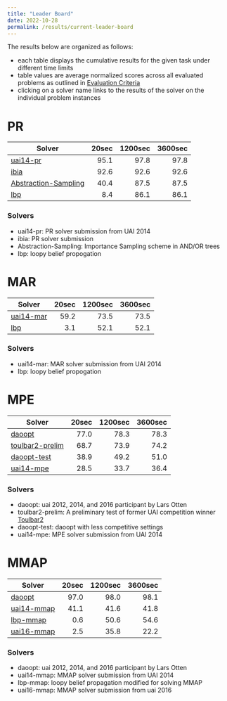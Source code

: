 ```yaml
---
title: "Leader Board"
date: 2022-10-28
permalink: /results/current-leader-board
---
```




The results below are organized as follows:
- each table displays the cumulative results for the given task under different time limits
- table values are average normalized scores across all evaluated problems as outlined in [Evaluation Criteria](https://uaicompetition.github.io/uci-2022/results/evaluation-criteria/)
- clicking on a solver name links to the results of the solver on the individual problem instances 


# PR

|                                Solver                                | 20sec | 1200sec | 3600sec |
| -------------------------------------------------------------------- | ----: | ------: | ------: |
| [uai14-pr](solver-scores/uai14-pr-scores.md)                         |  95.1 |    97.8 |    97.8 |
| [ibia](solver-scores/ibia-scores.md)                                 |  92.6 |    92.6 |    92.6 |
| [Abstraction-Sampling](solver-scores/Abstraction-Sampling-scores.md) |  40.4 |    87.5 |    87.5 |
| [lbp](solver-scores/lbp-scores.md)                                   |   8.4 |    86.1 |    86.1 |

### Solvers

- uai14-pr: PR solver submission from UAI 2014
- ibia: PR solver submission
- Abstraction-Sampling: Importance Sampling scheme in AND/OR trees
- lbp: loopy belief propogation

# MAR

|                     Solver                     | 20sec | 1200sec | 3600sec |
| ---------------------------------------------- | ----: | ------: | ------: |
| [uai14-mar](solver-scores/uai14-mar-scores.md) |  59.2 |    73.5 |    73.5 |
| [lbp](solver-scores/lbp-scores.md)             |   3.1 |    52.1 |    52.1 |

### Solvers

- uai14-mar: MAR solver submission from UAI 2014
- lbp: loopy belief propogation

# MPE

|                           Solver                           | 20sec | 1200sec | 3600sec |
| ---------------------------------------------------------- | ----: | ------: | ------: |
| [daoopt](solver-scores/daoopt-scores.md)                   |  77.0 |    78.3 |    78.3 |
| [toulbar2-prelim](solver-scores/toulbar2-prelim-scores.md) |  68.7 |    73.9 |    74.2 |
| [daoopt-test](solver-scores/daoopt-test-scores.md)         |  38.9 |    49.2 |    51.0 |
| [uai14-mpe](solver-scores/uai14-mpe-scores.md)             |  28.5 |    33.7 |    36.4 |

### Solvers

- daoopt: uai 2012, 2014, and 2016 participant by Lars Otten
- toulbar2-prelim: A preliminary test of former UAI competition winner [Toulbar2](https://github.com/toulbar2/toulbar2)
- daoopt-test: daoopt with less competitive settings
- uai14-mpe: MPE solver submission from UAI 2014

# MMAP

|                      Solver                      | 20sec | 1200sec | 3600sec |
| ------------------------------------------------ | ----: | ------: | ------: |
| [daoopt](solver-scores/daoopt-scores.md)         |  97.0 |    98.0 |    98.1 |
| [uai14-mmap](solver-scores/uai14-mmap-scores.md) |  41.1 |    41.6 |    41.8 |
| [lbp-mmap](solver-scores/lbp-mmap-scores.md)     |   0.6 |    50.6 |    54.6 |
| [uai16-mmap](solver-scores/uai16-mmap-scores.md) |   2.5 |    35.8 |    22.2 |

### Solvers

- daoopt: uai 2012, 2014, and 2016 participant by Lars Otten
- uai14-mmap: MMAP solver submission from UAI 2014
- lbp-mmap: loopy belief propagation modified for solving MMAP
- uai16-mmap: MMAP solver submission from uai 2016

